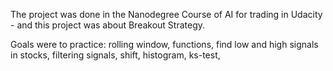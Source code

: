 The project was done in the Nanodegree Course of AI for trading in Udacity - and this project was about Breakout Strategy.

Goals were to practice: rolling window, functions, find low and high signals in stocks, filtering signals, shift, histogram, ks-test,
